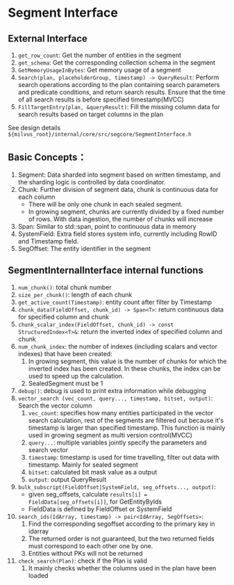 # Segment Interface

## External Interface

1. `get_row_count`: Get the number of entities in the segment
2. `get_schema`: Get the corresponding collection schema in the segment
3. `GetMemoryUsageInBytes`: Get memory usage of a segment
4. `Search(plan, placeholderGroup, timestamp) -> QueryResult`: Perform search operations according to the plan containing search parameters and predicate conditions, and return search results. Ensure that the time of all search results is before specified timestamp(MVCC)
5. `FillTargetEntry(plan, &queryResult)`: Fill the missing column data for search results based on target columns in the plan

See design details `${milvus_root}/internal/core/src/segcore/SegmentInterface.h`

## Basic Concepts：

1. Segment: Data sharded into segment based on written timestamp, and the sharding logic is controlled by data coordinator.
2. Chunk: Further division of segment data, chunk is continuous data for each column
   - There will be only one chunk in each sealed segment.
   - In growing segment, chunks are currently divided by a fixed number of rows. With data ingestion, the number of chunks will increase
3. Span: Similar to std::span, point to continuous data in memory
4. SystemField: Extra field stores system info, currently including RowID and Timestamp field.
5. SegOffset: The entity identifier in the segment

## SegmentInternalInterface internal functions

1. `num_chunk()`: total chunk number
2. `size_per_chunk()`: length of each chunk
3. `get_active_count(Timestamp)`: entity count after filter by Timestamp
4. `chunk_data(FieldOffset, chunk_id) -> Span<T>`: return continuous data for specified column and chunk
5. `chunk_scalar_index(FieldOffset, chunk_id) -> const StructuredIndex<T>&`: return the inverted index of specified column and chunk
6. `num_chunk_index`: the number of indexes (including scalars and vector indexes) that have been created:
   1. In growing segment, this value is the number of chunks for which the inverted index has been created. In these chunks, the index can be used to speed up the calculation.
   2. SealedSegment must be 1
7. `debug()`: debug is used to print extra information while debugging
8. `vector_search (vec_count, query..., timestamp, bitset, output)`: Search the vector column
   1. `vec_count`: specifies how many entities participated in the vector search calculation, rest of the segments are filtered out because it's timestamp is larger than specified timestamp. This function is mainly used in growing segment as multi version control(MVCC)
   2. `query...`: multiple variables jointly specify the parameters and search vector
   3. `timestamp`: timestamp is used for time travelling, filter out data with timestamp. Mainly for sealed segment
   4. `bitset`: calculated bit mask value as a output
   5. `output`: output QueryResult
9. `bulk_subscript(FieldOffset|SystemField, seg_offsets..., output)`:
   - given seg_offsets, calculate `results[i] = FieldData[seg_offsets[i]]`, for GetEntityByIds
   - FieldData is defined by FieldOffset or SystemField
10. `search_ids(IdArray, timestamp) -> pair<IdArray, SegOffsets>`:
    1. Find the corresponding segoffset according to the primary key in idarray
    2. The returned order is not guaranteed, but the two returned fields must correspond to each other one by one.
    3. Entities without PKs will not be returned
11. `check_search(Plan)`: check if the Plan is valid
    1. It mainly checks whether the columns used in the plan have been loaded
